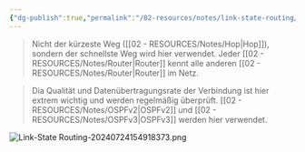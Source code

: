 ```yaml
---
{"dg-publish":true,"permalink":"/02-resources/notes/link-state-routing/","tags":["netzwerk/protocol"],"updated":"2024-07-24T15:54:58.923+02:00"}
---
```


>Nicht der kürzeste Weg ([[02 - RESOURCES/Notes/Hop\|Hop]]), sondern der schnellste Weg wird hier verwendet.
>Jeder [[02 - RESOURCES/Notes/Router\|Router]] kennt alle anderen [[02 - RESOURCES/Notes/Router\|Router]] im Netz.

>Dia Qualität und Datenübertragungsrate der Verbindung ist hier extrem wichtig und werden regelmäßig überprüft.
>[[02 - RESOURCES/Notes/OSPFv2\|OSPFv2]] und [[02 - RESOURCES/Notes/OSPFv3\|OSPFv3]] werden hier verwendet.

![Link-State Routing-20240724154918373.png](/img/user/02%20-%20RESOURCES/Files/IMG/Link-State%20Routing-20240724154918373.png)